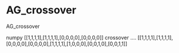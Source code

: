 # AG_crossover
AG_crossover

numpy
[[1,1,1,1],[1,1,1,1],[0,0,0,0],[0,0,0,0]]
crossover
....
[[1,1,1,1],[1,1,1,1],[0,0,0,0],[0,0,0,0],[1,1,1,1],[1,0,0,0],[0,0,1,0],[0,0,1,1]]
